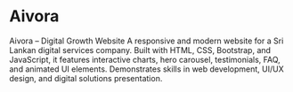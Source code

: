 # Aivora
Aivora – Digital Growth Website A responsive and modern website for a Sri Lankan digital services company. Built with HTML, CSS, Bootstrap, and JavaScript, it features interactive charts, hero carousel, testimonials, FAQ, and animated UI elements. Demonstrates skills in web development, UI/UX design, and digital solutions presentation.
